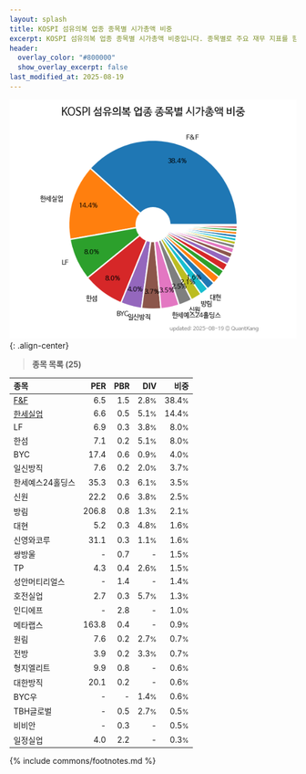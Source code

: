 ```yaml
---
layout: splash
title: KOSPI 섬유의복 업종 종목별 시가총액 비중
excerpt: KOSPI 섬유의복 업종 종목별 시가총액 비중입니다. 종목별로 주요 재무 지표를 함께 표시합니다.
header:
  overlay_color: "#800000"
  show_overlay_excerpt: false
last_modified_at: 2025-08-19
---
```



![KOSPI 섬유의복 업종 종목별 시가총액 비중](/stats/sector/images/kospi_업종_섬유의복_종목.png){: .align-center}


> **종목 목록 (25)**<a id="list"></a>

| **종목** | **PER** | **PBR** | **DIV** | **비중** |
| :------- | ------: | ------: | ------: | -------: |
| [F&F](/383220/) | 6.5 | 1.5 | 2.8<small>%</small> | 38.4<small>%</small> |
| [한세실업](/105630/) | 6.6 | 0.5 | 5.1<small>%</small> | 14.4<small>%</small> |
| LF | 6.9 | 0.3 | 3.8<small>%</small> | 8.0<small>%</small> |
| 한섬 | 7.1 | 0.2 | 5.1<small>%</small> | 8.0<small>%</small> |
| BYC | 17.4 | 0.6 | 0.9<small>%</small> | 4.0<small>%</small> |
| 일신방직 | 7.6 | 0.2 | 2.0<small>%</small> | 3.7<small>%</small> |
| 한세예스24홀딩스 | 35.3 | 0.3 | 6.1<small>%</small> | 3.5<small>%</small> |
| 신원 | 22.2 | 0.6 | 3.8<small>%</small> | 2.5<small>%</small> |
| 방림 | 206.8 | 0.8 | 1.3<small>%</small> | 2.1<small>%</small> |
| 대현 | 5.2 | 0.3 | 4.8<small>%</small> | 1.6<small>%</small> |
| 신영와코루 | 31.1 | 0.3 | 1.1<small>%</small> | 1.6<small>%</small> |
| 쌍방울 | - | 0.7 | - | 1.5<small>%</small> |
| TP | 4.3 | 0.4 | 2.6<small>%</small> | 1.5<small>%</small> |
| 성안머티리얼스 | - | 1.4 | - | 1.4<small>%</small> |
| 호전실업 | 2.7 | 0.3 | 5.7<small>%</small> | 1.3<small>%</small> |
| 인디에프 | - | 2.8 | - | 1.0<small>%</small> |
| 메타랩스 | 163.8 | 0.4 | - | 0.9<small>%</small> |
| 원림 | 7.6 | 0.2 | 2.7<small>%</small> | 0.7<small>%</small> |
| 전방 | 3.9 | 0.2 | 3.3<small>%</small> | 0.7<small>%</small> |
| 형지엘리트 | 9.9 | 0.8 | - | 0.6<small>%</small> |
| 대한방직 | 20.1 | 0.2 | - | 0.6<small>%</small> |
| BYC우 | - | - | 1.4<small>%</small> | 0.6<small>%</small> |
| TBH글로벌 | - | 0.5 | 2.7<small>%</small> | 0.5<small>%</small> |
| 비비안 | - | 0.3 | - | 0.5<small>%</small> |
| 일정실업 | 4.0 | 2.2 | - | 0.3<small>%</small> |

{% include commons/footnotes.md %}